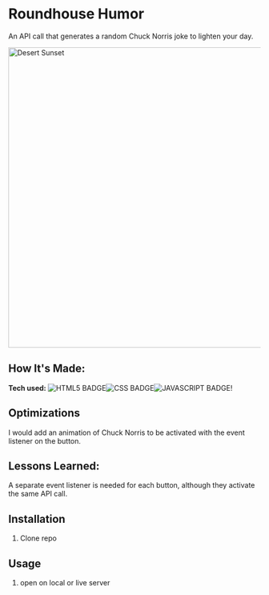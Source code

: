 # Roundhouse Humor
An API call that generates a random Chuck Norris joke to lighten your day. <br>


<img width="600" alt="Desert Sunset" src="https://i.ibb.co/D4dB9Cf/desert-Background.jpg"> 

## How It's Made:

**Tech used:** ![HTML5 BADGE](https://img.shields.io/static/v1?label=|&message=HTML5&color=23555f&style=plastic&logo=html5)![CSS BADGE](https://img.shields.io/static/v1?label=|&message=CSS3&color=285f65&style=plastic&logo=css3)![JAVASCRIPT BADGE](https://img.shields.io/static/v1?label=|&message=JAVASCRIPT&color=3c7f5d&style=plastic&logo=javascript)!


## Optimizations
I would add an animation of Chuck Norris to be activated with the event listener on the button. 


## Lessons Learned:
A separate event listener is needed for each button, although they activate the same API call.


## Installation

1. Clone repo

## Usage

1. open on local or live server
